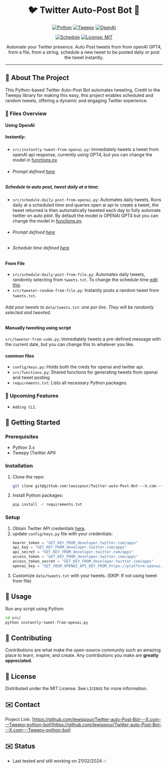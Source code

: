 <div align="center">

# 🐦 Twitter Auto-Post Bot 🤖

[![Python](https://img.shields.io/badge/python-v3.7+-blue.svg)](https://www.python.org/downloads/release/python-370/)
[![Tweepy](https://img.shields.io/badge/tweepy-v4.14-blue)](http://docs.tweepy.org/en/latest/)
[![OpenAI](https://img.shields.io/badge/openai-v1.11.1-blue.svg)](https://platform.openai.com/docs/libraries)

[![Schedule](https://img.shields.io/badge/schedule-v1.2.1-blue)](https://schedule.readthedocs.io/en/stable/)
[![License: MIT](https://img.shields.io/badge/License-MIT-yellow.svg)](https://opensource.org/licenses/MIT)

Automate your Twitter presence. Auto Post tweets from from openAI GPT4, from a file, from a string, schedule a new tweet to be posted daily or post the tweet instantly.
</div>

---

## 🌟 About The Project

This Python-based Twitter Auto-Post Bot automates tweeting, Credit to the Tweepy library for making this easy, this project enables scheduled and random tweets, offering a dynamic and engaging Twitter experience.

### 📁 Files Overview
#### Using OpenAI
##### Instantly:
- `src/instantly-tweet-from-openai.py`: Immediately tweets a tweet from openAI api response, currently using GPT4, but you can change the model in [functions.py](https://github.com/lewispour/Twitter-auto-Post-Bot---X.com---Tweepy-python-bot/blob/main/src/functions.py#L21)

- ###### Prompt defined [here](https://github.com/lewispour/Twitter-auto-Post-Bot---X.com---Tweepy-python-bot/blob/main/src/instantly-tweet-from-openai.py#L7) 

##### Schedule to auto post, tweet daily at a time:
- `src/schedule-daily-post-from-openai.py`: Automates daily tweets, Runs daily at a scheduled time and queries open ai api to create a tweet, the tweet returned is then automatically tweeted each day to fully automate twitter on auto pilot. By default the model is OPENAI GPT4 but you can change the model in [functions.py](https://github.com/lewispour/Twitter-auto-Post-Bot---X.com---Tweepy-python-bot/blob/main/src/functions.py#L21).
- ###### Prompt defined [here](https://github.com/lewispour/Twitter-auto-Post-Bot---X.com---Tweepy-python-bot/blob/main/src/schedule-daily-post-from-openai.py#L12) 
- ###### Schedule time defined [here](https://github.com/lewispour/Twitter-auto-Post-Bot---X.com---Tweepy-python-bot/blob/main/src/schedule-daily-post-from-openai.py#L20)

#### From File
- `src/schedule-daily-post-from-file.py`: Automates daily tweets, randomly selecting from `tweets.txt`. To change the schedule time [edit this](https://github.com/lewispour/Twitter-auto-Post-Bot---X.com---Tweepy-python-bot/blob/main/src/schedule-daily-post-from-file.py#L22).
- `src/tweeter-random-from-file.py`: Instantly posts a random tweet from `tweets.txt`.

###### Add your tweets to `data/tweets.txt`: one per line. They will be randomly selected and tweeted. 

#### Manually tweeting using script
`src/tweeter-from-code.py`: Immediately tweets a pre-defined message with the current date, but you can change this to whatever you like.

#### common files
- `config/keys.py`: Holds both the creds for openai and twitter api.
- `src/functions.py`: Shared functions for generating tweets from openai and tweet posting
- `requirements.txt`: Lists all necessary Python packages.

### 📁 Upcoming Features
- `Adding CLI`.

## 🚀 Getting Started

### Prerequisites

- Python 3.x
- Tweepy (Twitter API)

### Installation

1. Clone the repo:
   ```sh
   git clone git@github.com:lewispour/Twitter-auto-Post-Bot---X.com---Tweepy-python-bot.git
   ```
2. Install Python packages:
   ```sh
   pip install -r requirements.txt
   ```

### Setup

1. Obtain Twitter API credentials [here](https://developer.twitter.com/apps).
2. update `config/keys.py` file with your credentials:
    ```python
   bearer_token = "GET_KEY_FROM_developer.twitter.com/apps"
   api_key = "GET_KEY_FROM_developer.twitter.com/apps"
   api_secret = "GET_KEY_FROM_developer.twitter.com/apps"
   access_token = "GET_KEY_FROM_developer.twitter.com/apps"
   access_token_secret = "GET_KEY_FROM_developer.twitter.com/apps"
   openai_key = "GET_YOUR_OPENAI_API_KEY_FROM_https://platform.openai.com/api-keys"
    ```
3. Customize `data/tweets.txt` with your tweets. (SKIP: If not using tweet from file)

## 🔧 Usage

Run any script using Python:

```bash
cd src/
python instantly-tweet-from-openai.py
```

## 🤝 Contributing

Contributions are what make the open-source community such an amazing place to learn, inspire, and create. Any contributions you make are **greatly appreciated**.

## 📝 License

Distributed under the MIT License. See `LICENSE` for more information.

## ✉️ Contact
Project Link: [https://github.com/lewispour/Twitter-auto-Post-Bot---X.com---Tweepy-python-bot](https://github.com/lewispour/Twitter-auto-Post-Bot---X.com---Tweepy-python-bot)

## ✉️ Status
- Last tested and still working on 21/02/2024 ✅
